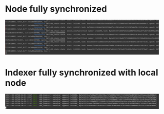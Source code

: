 # Node fully synchronized

![CKB Node](images/ckb_node.png)

# Indexer fully synchronized with local node

![CKB Indexer](images/ckb_indexer.png)
